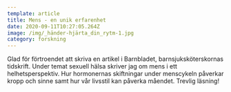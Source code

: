 ```yaml
---
template: article
title: Mens - en unik erfarenhet
date: 2020-09-11T10:27:05.264Z
image: /img/_händer-hjärta_din_rytm-1.jpg
category: forskning
---
```

Glad för förtroendet att skriva en artikel i Barnbladet, barnsjuksköterskornas tidskrift. Under temat sexuell hälsa skriver jag om mens i ett helhetsperspektiv. Hur hormonernas skiftningar under menscykeln påverkar kropp och sinne samt hur vår livsstil kan påverka måendet. Trevlig läsning!